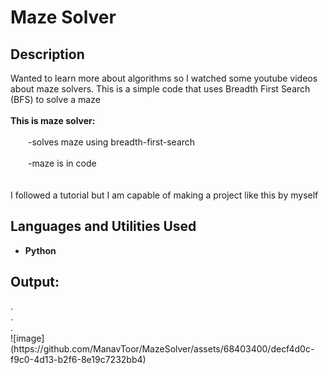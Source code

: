 <h1>Maze Solver</h1>

<h2>Description</h2>
Wanted to learn more about algorithms so I watched some youtube videos about maze solvers. This is a simple code that uses Breadth First Search (BFS) to solve a maze
<br />
<br />
<b>This is maze solver:</b><br /><br />
  &emsp;&emsp;-solves maze using breadth-first-search<br /><br />
  &emsp;&emsp;-maze is in code<br /><br />

<br />
I followed a tutorial but I am capable of making a project like this by myself<br />

<h2>Languages and Utilities Used</h2>

- <b>Python</b> 

<h2>Output:</h2>
.<br />
.<br />
.<br />
![image](https://github.com/ManavToor/MazeSolver/assets/68403400/decf4d0c-f9c0-4d13-b2f6-8e19c7232bb4)


<!--
 ```diff
- text in red
+ text in green
! text in orange
# text in gray
@@ text in purple (and bold)@@
```
--!>
